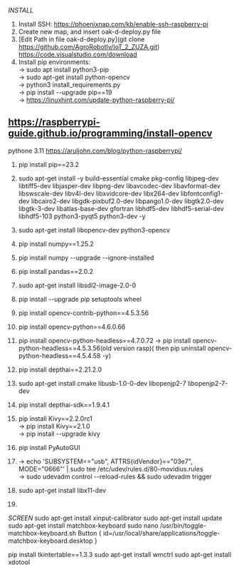 _INSTALL_

1. Install SSH:
https://phoenixnap.com/kb/enable-ssh-raspberry-pi
2. Create new map, and insert oak-d-deploy.py file
3. [Edit Path in file oak-d-deploy.py](git clone https://github.com/AgroRobotlv/IoT_2_ZUZA.git)
https://code.visualstudio.com/download
4. Install pip environments:  
  -> sudo apt install python3-pip  
  -> sudo apt-get install python-opencv  
  -> python3 install_requirements.py  
  -> pip install --upgrade pip==19  
  -> https://linuxhint.com/update-python-raspberry-pi/

https://raspberrypi-guide.github.io/programming/install-opencv
--------------------------------------------------------------------
pythone 3.11 https://aruljohn.com/blog/python-raspberrypi/
1. pip install pip==23.2
2. sudo apt-get install -y  build-essential cmake pkg-config libjpeg-dev libtiff5-dev libjasper-dev libpng-dev libavcodec-dev libavformat-dev libswscale-dev libv4l-dev libxvidcore-dev libx264-dev libfontconfig1-dev libcairo2-dev libgdk-pixbuf2.0-dev libpango1.0-dev libgtk2.0-dev libgtk-3-dev libatlas-base-dev gfortran libhdf5-dev libhdf5-serial-dev libhdf5-103 python3-pyqt5 python3-dev -y
3. sudo apt-get install libopencv-dev python3-opencv

4. pip install numpy==1.25.2
5. pip install numpy --upgrade --ignore-installed
6. pip install pandas==2.0.2
7. sudo apt-get install libsdl2-image-2.0-0

8. pip install --upgrade pip setuptools wheel
9. pip install opencv-contrib-python==4.5.3.56
10. pip install opencv-python==4.6.0.66
11. pip install opencv-python-headless==4.7.0.72 -> pip install opencv-python-headless==4.5.3.56(old version rasp)( then pip uninstall opencv-python-headless==4.5.4.58 -y)

12. pip install depthai==2.21.2.0    
13. sudo apt-get install cmake libusb-1.0-0-dev libopenjp2-7 libopenjp2-7-dev    
14. pip install depthai-sdk==1.9.4.1    

15. pip install Kivy==2.2.0rc1  
    -> pip install Kivy==2.1.0    
    -> pip install --upgrade kivy    
16. pip install PyAutoGUI
17. -> echo 'SUBSYSTEM=="usb", ATTRS{idVendor}=="03e7", MODE="0666"' | sudo tee /etc/udev/rules.d/80-movidius.rules  
    -> sudo udevadm control --reload-rules && sudo udevadm trigger
18. sudo apt-get install libx11-dev
19. 
    
*SCREEN*
sudo apt-get install xinput-calibrator 
sudo apt-get install update
sudo apt-get install matchbox-keyboard
sudo nano /usr/bin/toggle-matchbox-keyboard.sh
Button { id=/usr/local/share/applications/toggle-matchbox-keyboard.desktop }

pip install tkintertable==1.3.3
sudo apt-get install wmctrl
sudo apt-get install xdotool

